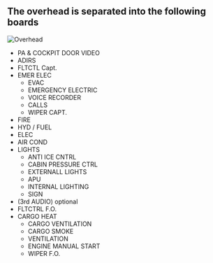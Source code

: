 ## The overhead is separated into the following boards

![Overhead](main/1%20-%20OVERHEAD/Lighting%20Overhead.JPG)
- PA & COCKPIT DOOR VIDEO
- ADIRS
- FLTCTL Capt.
- EMER ELEC
    - EVAC
    - EMERGENCY ELECTRIC
    - VOICE RECORDER
    - CALLS
    - WIPER CAPT.
- FIRE
- HYD / FUEL
- ELEC
- AIR COND
- LIGHTS
    - ANTI ICE CNTRL
    - CABIN PRESSURE CTRL
    - EXTERNALL LIGHTS
    - APU
    - INTERNAL LIGHTING
    - SIGN
- (3rd AUDIO) optional
- FLTCTRL F.O.
- CARGO HEAT
    - CARGO VENTILATION
    - CARGO SMOKE
    - VENTILATION
    - ENGINE MANUAL START
    - WIPER F.O.
